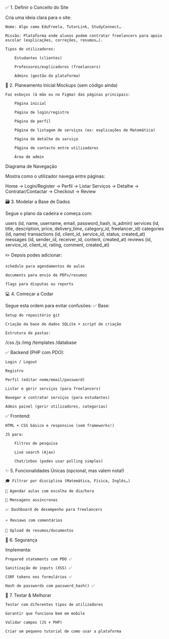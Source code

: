 ✅ 1. Definir o Conceito do Site

Cria uma ideia clara para o site:

    Nome: Algo como EduFreela, TutorLink, StudyConnect…

    Missão: Plataforma onde alunos podem contratar freelancers para apoio escolar (explicações, correções, resumos…).

    Tipos de utilizadores:

        Estudantes (clientes)

        Professores/explicadores (freelancers)

        Admins (gestão da plataforma)

🧠 2. Planeamento Inicial
Mockups (sem código ainda)

    Faz esboços (à mão ou no Figma) das páginas principais:

        Página inicial

        Página de login/registro

        Página de perfil

        Página de listagem de serviços (ex: explicações de Matemática)

        Página de detalhe do serviço

        Página de contacto entre utilizadores

        Área de admin

Diagrama de Navegação

Mostra como o utilizador navega entre páginas:

Home → Login/Register → Perfil → Listar Serviços → Detalhe → Contratar/Contactar → Checkout → Review

🗃️ 3. Modelar a Base de Dados

Segue o plano da cadeira e começa com:

users (id, name, username, email, password_hash, is_admin)
services (id, title, description, price, delivery_time, category_id, freelancer_id)
categories (id, name)
transactions (id, client_id, service_id, status, created_at)
messages (id, sender_id, receiver_id, content, created_at)
reviews (id, service_id, client_id, rating, comment, created_at)

✏️ Depois podes adicionar:

    schedule para agendamentos de aulas

    documents para envio de PDFs/resumos

    flags para disputas ou reports

💻 4. Começar a Codar

Segue esta ordem para evitar confusões:
✅ Base:

    Setup do repositório git

    Criação da base de dados SQLite + script de criação

    Estrutura de pastas:

/css
/js
/img
/templates
/database

✅ Backend (PHP com PDO):

    Login / Logout

    Registro

    Perfil (editar nome/email/password)

    Listar e gerir serviços (para freelancers)

    Navegar e contratar serviços (para estudantes)

    Admin painel (gerir utilizadores, categorias)

✅ Frontend:

    HTML + CSS básico e responsivo (sem frameworks!)

    JS para:

        Filtros de pesquisa

        Live search (Ajax)

        Chat/inbox (podes usar polling simples)

✨ 5. Funcionalidades Únicas (opcional, mas valem nota!)

    🎓 Filtrar por disciplina (Matemática, Física, Inglês…)

    📆 Agendar aulas com escolha de dia/hora

    📩 Mensagens assíncronas

    📈 Dashboard de desempenho para freelancers

    ⭐ Reviews com comentários

    📁 Upload de resumos/documentos

🔐 6. Segurança

Implementa:

    Prepared statements com PDO ✅

    Sanitização de inputs (XSS) ✅

    CSRF tokens nos formulários ✅

    Hash de passwords com password_hash() ✅

🧪 7. Testar & Melhorar

    Testar com diferentes tipos de utilizadores

    Garantir que funciona bem em mobile

    Validar campos (JS + PHP)

    Criar um pequeno tutorial de como usar a plataforma

